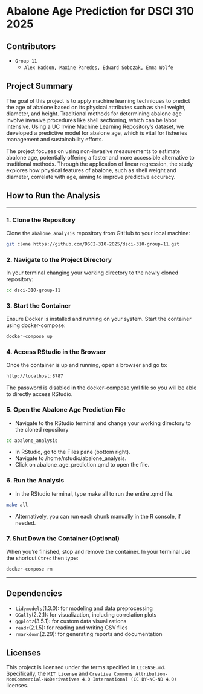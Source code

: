 # Abalone Age Prediction for DSCI 310 2025

## Contributors
- `Group 11`
  - `Alex Haddon, Maxine Paredes, Edward Sobczak, Emma Wolfe`

## Project Summary
The goal of this project is to apply machine learning techniques to predict the age of abalone based on its physical attributes such as shell weight, diameter, and height. Traditional methods for determining abalone age involve invasive procedures like shell sectioning, which can be labor intensive. Using a UC Irvine Machine Learning Repository’s dataset, we developed a predictive model for abalone age, which is vital for fisheries management and sustainability efforts.

The project focuses on using non-invasive measurements to estimate abalone age, potentially offering a faster and more accessible alternative to traditional methods. Through the application of linear regression, the study explores how physical features of abalone, such as shell weight and diameter, correlate with age, aiming to improve predictive accuracy.

## How to Run the Analysis
---
### 1. Clone the Repository
Clone the `abalone_analysis` repository from GitHub to your local machine:
```sh
git clone https://github.com/DSCI-310-2025/dsci-310-group-11.git
```

### 2. Navigate to the Project Directory
In your terminal changing your working directory to the newly cloned repository:
```sh
cd dsci-310-group-11
```

### 3. Start the Container
Ensure Docker is installed and running on your system. Start the container using docker-compose:
```sh
docker-compose up
```

### 4. Access RStudio in the Browser
Once the container is up and running, open a browser and go to:
```sh
http://localhost:8787
```
The password is disabled in the docker-compose.yml file so you will be able to directly access RStudio. 


### 5. Open the Abalone Age Prediction File
- Navigate to the RStudio terminal and change your working directory to the cloned repository 
```sh
cd abalone_analysis
```
- In RStudio, go to the Files pane (bottom right).
- Navigate to /home/rstudio/abalone_analysis.
- Click on abalone_age_prediction.qmd to open the file.

### 6. Run the Analysis
- In the RStudio terminal, type make all to run the entire .qmd file.
```sh
make all
```
- Alternatively, you can run each chunk manually in the R console, if needed.
  
### 7. Shut Down the Container (Optional)
When you’re finished, stop and remove the container. In your terminal use the shortcut `Ctr+c` then type:
```sh
docker-compose rm
```
---

## Dependencies
- `tidymodels`(1.3.0): for modeling and data preprocessing 
- `GGally`(2.2.1): for visualization, including correlation plots
- `ggplot2`(3.5.1): for custom data visualizations
- `readr`(2.1.5): for reading and writing CSV files
- `rmarkdown`(2.29): for generating reports and documentation

## Licenses
This project is licensed under the terms specified in `LICENSE.md`. Specifically, the `MIT License` and `Creative Commons Attribution-NonCommercial-NoDerivatives 4.0 International (CC BY-NC-ND 4.0)` licenses. 
